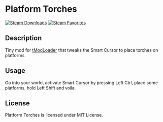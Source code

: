 # Platform Torches

[![Steam Downloads](https://img.shields.io/steam/downloads/3359357778?style=for-the-badge&logo=steam&color=%23FFFFFF)](https://steamcommunity.com/sharedfiles/filedetails/?id=3359357778)
[![Steam Favorites](https://img.shields.io/steam/favorites/3359357778?style=for-the-badge&logo=steam&color=%23FFFFFF)](https://steamcommunity.com/sharedfiles/filedetails/?id=3359357778)

## Description

Tiny mod for [tModLoader](https://store.steampowered.com/app/1281930/tModLoader/) that tweaks the Smart Cursor to place torches on platforms.

## Usage

Go into your world, activate Smart Cursor by pressing Left Ctrl, place some platforms, hold Left Shift and voila.

## License

Platform Torches is licensed under MIT License.
